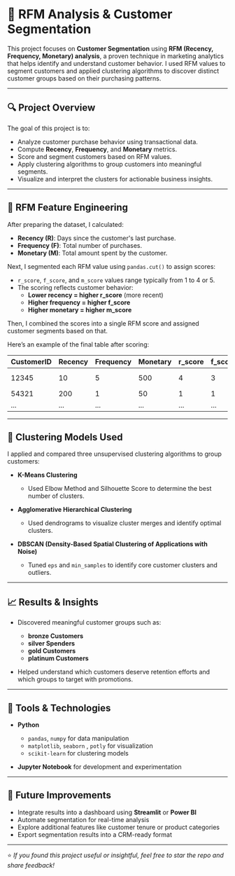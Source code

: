 # 🧠 RFM Analysis & Customer Segmentation

This project focuses on **Customer Segmentation** using **RFM (Recency, Frequency, Monetary) analysis**, a proven technique in marketing analytics that helps identify and understand customer behavior. I used RFM values to segment customers and applied clustering algorithms to discover distinct customer groups based on their purchasing patterns.

---

## 🔍 Project Overview

The goal of this project is to:

- Analyze customer purchase behavior using transactional data.
- Compute **Recency**, **Frequency**, and **Monetary** metrics.
- Score and segment customers based on RFM values.
- Apply clustering algorithms to group customers into meaningful segments.
- Visualize and interpret the clusters for actionable business insights.

---

## 🧮 RFM Feature Engineering

After preparing the dataset, I calculated:

- **Recency (R)**: Days since the customer's last purchase.
- **Frequency (F)**: Total number of purchases.
- **Monetary (M)**: Total amount spent by the customer.

Next, I segmented each RFM value using `pandas.cut()` to assign scores:

- `r_score`, `f_score`, and `m_score` values range typically from 1 to 4 or 5.
- The scoring reflects customer behavior:  
  - **Lower recency = higher r_score** (more recent)  
  - **Higher frequency = higher f_score**  
  - **Higher monetary = higher m_score**

Then, I combined the scores into a single RFM score and assigned customer segments based on that.

Here’s an example of the final table after scoring:

| CustomerID | Recency | Frequency | Monetary | r_score | f_score | m_score | score | Segment         |
|------------|---------|-----------|----------|---------|---------|---------|-------|------------------|
| 12345      | 10      | 5         | 500      | 4       | 3       | 4       | 434   | Loyal Customer   |
| 54321      | 200     | 1         | 50       | 1       | 1       | 1       | 111   | Lost/Inactive    |
| ...        | ...     | ...       | ...      | ...     | ...     | ...     | ...   | ...              |

---

## 🤖 Clustering Models Used

I applied and compared three unsupervised clustering algorithms to group customers:

- **K-Means Clustering**  
  - Used Elbow Method and Silhouette Score to determine the best number of clusters.

- **Agglomerative Hierarchical Clustering**  
  - Used dendrograms to visualize cluster merges and identify optimal clusters.

- **DBSCAN (Density-Based Spatial Clustering of Applications with Noise)**  
  - Tuned `eps` and `min_samples` to identify core customer clusters and outliers.

---

## 📈 Results & Insights

- Discovered meaningful customer groups such as:
  - **bronze Customers**
  - **silver Spenders**
  - **gold Customers**
  - **platinum Customers**

- Helped understand which customers deserve retention efforts and which groups to target with promotions.

---

## 🧰 Tools & Technologies

- **Python**
  - `pandas`, `numpy` for data manipulation
  - `matplotlib`, `seaborn` , `potly` for visualization
  - `scikit-learn` for clustering models

- **Jupyter Notebook** for development and experimentation

---

## 🚀 Future Improvements

- Integrate results into a dashboard using **Streamlit** or **Power BI**
- Automate segmentation for real-time analysis
- Explore additional features like customer tenure or product categories
- Export segmentation results into a CRM-ready format

---

⭐ *If you found this project useful or insightful, feel free to star the repo and share feedback!*

